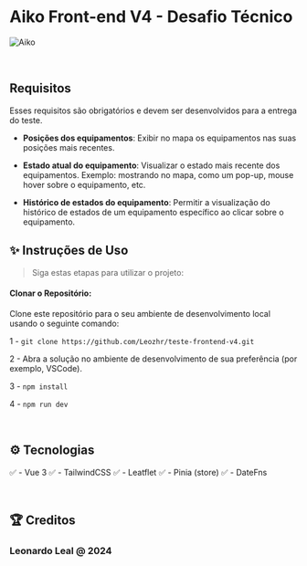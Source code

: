 # Aiko Front-end V4 - Desafio Técnico

![Aiko](img/aiko.png)

<br/>

## Requisitos

Esses requisitos são obrigatórios e devem ser desenvolvidos para a entrega do teste.

* **Posições dos equipamentos**: Exibir no mapa os equipamentos nas suas posições mais recentes.

* **Estado atual do equipamento**: Visualizar o estado mais recente dos equipamentos. Exemplo: mostrando no mapa, como um pop-up, mouse hover sobre o equipamento, etc.

* **Histórico de estados do equipamento**: Permitir a visualização do histórico de estados de um equipamento específico ao clicar sobre o equipamento.

## ✨ Instruções de Uso

> Siga estas etapas para utilizar o projeto:

#### Clonar o Repositório:

Clone este repositório para o seu ambiente de desenvolvimento local usando o seguinte comando:

1 - ```git clone https://github.com/Leozhr/teste-frontend-v4.git```

2 - Abra a solução no ambiente de desenvolvimento de sua preferência (por exemplo, VSCode).

3 - ```npm install```

4 - ```npm run dev```

<br />

## ⚙️ Tecnologias

✅ - Vue 3
✅ - TailwindCSS 
✅ - Leatflet
✅ - Pinia (store)
✅ - DateFns

<br />

 ## 🏆 Creditos
 
 <h3>Leonardo Leal @ 2024</h3>